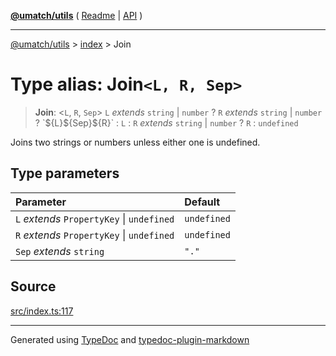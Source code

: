 [**@umatch/utils**](../../README.md) ( [Readme](../../README.md) \| [API](../../API.md) )

---

[@umatch/utils](../../API.md) > [index](../README.md) > Join

# Type alias: Join`<L, R, Sep>`

> **Join**: \<`L`, `R`, `Sep`\> `L` _extends_ `string` \| `number` ? `R` _extends_ `string` \| `number` ? \`$\{L}$\{Sep}$\{R}\` : `L` : `R` _extends_ `string` \| `number` ? `R` : `undefined`

Joins two strings or numbers unless either one is undefined.

## Type parameters

| Parameter                                  | Default     |
| :----------------------------------------- | :---------- |
| `L` _extends_ `PropertyKey` \| `undefined` | `undefined` |
| `R` _extends_ `PropertyKey` \| `undefined` | `undefined` |
| `Sep` _extends_ `string`                   | `"."`       |

## Source

[src/index.ts:117](https://github.com/umatch-oficial/utils/blob/00cf87f/src/index.ts#L117)

---

Generated using [TypeDoc](https://typedoc.org/) and [typedoc-plugin-markdown](https://www.npmjs.com/package/typedoc-plugin-markdown)
